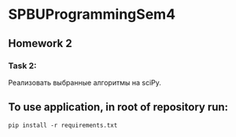# SPBUProgrammingSem4

## Homework 2

### Task 2:
Реализовать выбранные алгоритмы на sciPy.

## To use application, in root of repository run:
`pip install -r requirements.txt`

